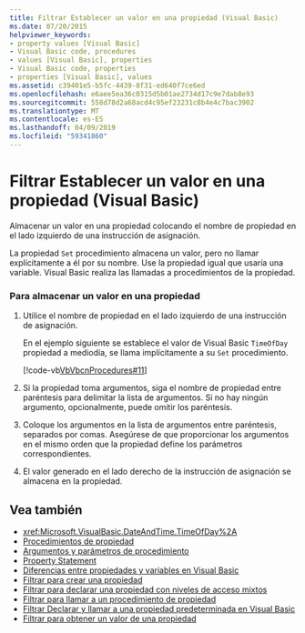 ```yaml
---
title: Filtrar Establecer un valor en una propiedad (Visual Basic)
ms.date: 07/20/2015
helpviewer_keywords:
- property values [Visual Basic]
- Visual Basic code, procedures
- values [Visual Basic], properties
- Visual Basic code, properties
- properties [Visual Basic], values
ms.assetid: c39401e5-b5fc-4439-8f31-ed640f7ce6ed
ms.openlocfilehash: e6aee5ea36c0315d5b01ae2734d17c9e7dab8e93
ms.sourcegitcommit: 558d78d2a68acd4c95ef23231c8b4e4c7bac3902
ms.translationtype: MT
ms.contentlocale: es-ES
ms.lasthandoff: 04/09/2019
ms.locfileid: "59341860"
---
```

# <a name="how-to-put-a-value-in-a-property-visual-basic"></a>Filtrar Establecer un valor en una propiedad (Visual Basic)
Almacenar un valor en una propiedad colocando el nombre de propiedad en el lado izquierdo de una instrucción de asignación.  
  
 La propiedad `Set` procedimiento almacena un valor, pero no llamar explícitamente a él por su nombre. Use la propiedad igual que usaría una variable. Visual Basic realiza las llamadas a procedimientos de la propiedad.  
  
### <a name="to-store-a-value-in-a-property"></a>Para almacenar un valor en una propiedad  
  
1. Utilice el nombre de propiedad en el lado izquierdo de una instrucción de asignación.  
  
     En el ejemplo siguiente se establece el valor de Visual Basic `TimeOfDay` propiedad a mediodía, se llama implícitamente a su `Set` procedimiento.  
  
     [!code-vb[VbVbcnProcedures#11](~/samples/snippets/visualbasic/VS_Snippets_VBCSharp/VbVbcnProcedures/VB/Class1.vb#11)]  
  
2. Si la propiedad toma argumentos, siga el nombre de propiedad entre paréntesis para delimitar la lista de argumentos. Si no hay ningún argumento, opcionalmente, puede omitir los paréntesis.  
  
3. Coloque los argumentos en la lista de argumentos entre paréntesis, separados por comas. Asegúrese de que proporcionar los argumentos en el mismo orden que la propiedad define los parámetros correspondientes.  
  
4. El valor generado en el lado derecho de la instrucción de asignación se almacena en la propiedad.  
  
## <a name="see-also"></a>Vea también

- <xref:Microsoft.VisualBasic.DateAndTime.TimeOfDay%2A>
- [Procedimientos de propiedad](./property-procedures.md)
- [Argumentos y parámetros de procedimiento](./procedure-parameters-and-arguments.md)
- [Property Statement](../../../../visual-basic/language-reference/statements/property-statement.md)
- [Diferencias entre propiedades y variables en Visual Basic](./differences-between-properties-and-variables.md)
- [Filtrar para crear una propiedad](./how-to-create-a-property.md)
- [Filtrar para declarar una propiedad con niveles de acceso mixtos](./how-to-declare-a-property-with-mixed-access-levels.md)
- [Filtrar para llamar a un procedimiento de propiedad](./how-to-call-a-property-procedure.md)
- [Filtrar Declarar y llamar a una propiedad predeterminada en Visual Basic](./how-to-declare-and-call-a-default-property.md)
- [Filtrar para obtener un valor de una propiedad](./how-to-get-a-value-from-a-property.md)
